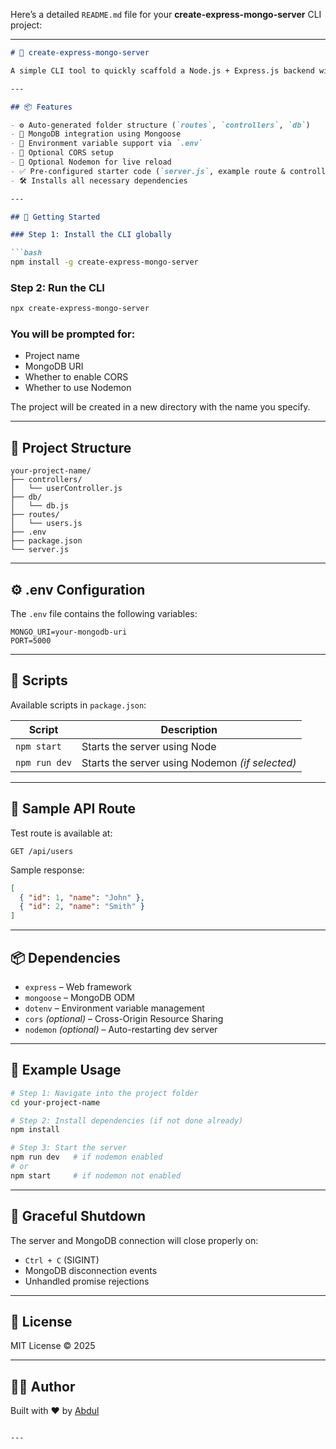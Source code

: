 Here’s a detailed `README.md` file for your **create-express-mongo-server** CLI project:

---

````markdown
# 🚀 create-express-mongo-server

A simple CLI tool to quickly scaffold a Node.js + Express.js backend with MongoDB integration, optional CORS support, and development with Nodemon.

---

## 📦 Features

- ⚙️ Auto-generated folder structure (`routes`, `controllers`, `db`)
- 🌱 MongoDB integration using Mongoose
- 🔐 Environment variable support via `.env`
- 🔄 Optional CORS setup
- 🔁 Optional Nodemon for live reload
- ✅ Pre-configured starter code (`server.js`, example route & controller)
- 🛠 Installs all necessary dependencies

---

## 🏁 Getting Started

### Step 1: Install the CLI globally

```bash
npm install -g create-express-mongo-server
````

### Step 2: Run the CLI

```bash
npx create-express-mongo-server
```

### You will be prompted for:

* Project name
* MongoDB URI
* Whether to enable CORS
* Whether to use Nodemon

The project will be created in a new directory with the name you specify.

---

## 📁 Project Structure

```
your-project-name/
├── controllers/
│   └── userController.js
├── db/
│   └── db.js
├── routes/
│   └── users.js
├── .env
├── package.json
└── server.js
```

---

## ⚙️ .env Configuration

The `.env` file contains the following variables:

```env
MONGO_URI=your-mongodb-uri
PORT=5000
```

---

## 🧩 Scripts

Available scripts in `package.json`:

| Script        | Description                                     |
| ------------- | ----------------------------------------------- |
| `npm start`   | Starts the server using Node                    |
| `npm run dev` | Starts the server using Nodemon *(if selected)* |

---

## 🧪 Sample API Route

Test route is available at:

```
GET /api/users
```

Sample response:

```json
[
  { "id": 1, "name": "John" },
  { "id": 2, "name": "Smith" }
]
```

---

## 📦 Dependencies

* `express` – Web framework
* `mongoose` – MongoDB ODM
* `dotenv` – Environment variable management
* `cors` *(optional)* – Cross-Origin Resource Sharing
* `nodemon` *(optional)* – Auto-restarting dev server

---

## 📌 Example Usage

```bash
# Step 1: Navigate into the project folder
cd your-project-name

# Step 2: Install dependencies (if not done already)
npm install

# Step 3: Start the server
npm run dev   # if nodemon enabled
# or
npm start     # if nodemon not enabled
```

---

## 🛑 Graceful Shutdown

The server and MongoDB connection will close properly on:

* `Ctrl + C` (SIGINT)
* MongoDB disconnection events
* Unhandled promise rejections

---

## 📜 License

MIT License © 2025

---

## 👨‍💻 Author

Built with ❤️ by [Abdul](https://github.com/Abdulgsk)

```

---
